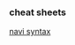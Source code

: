 ### cheat sheets
[navi syntax](https://github.com/denisidoro/navi/blob/master/docs/cheatsheet_syntax.md)
